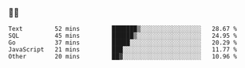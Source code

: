 ### 👨‍💻

<!--START_SECTION:waka-->

```text
Text         52 mins         ███████▒░░░░░░░░░░░░░░░░░   28.67 %
SQL          45 mins         ██████▒░░░░░░░░░░░░░░░░░░   24.95 %
Go           37 mins         █████░░░░░░░░░░░░░░░░░░░░   20.29 %
JavaScript   21 mins         ███░░░░░░░░░░░░░░░░░░░░░░   11.77 %
Other        20 mins         ██▓░░░░░░░░░░░░░░░░░░░░░░   10.96 %
```

<!--END_SECTION:waka-->
